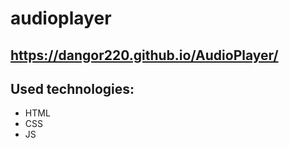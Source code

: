 # audioplayer

## https://dangor220.github.io/AudioPlayer/

## Used technologies:

* HTML
* CSS
* JS
